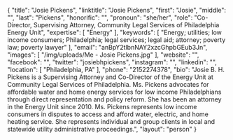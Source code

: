 {
  "title": "Josie Pickens",
  "linktitle": "Josie Pickens",
  "first": "Josie",
  "middle": "",
  "last": "Pickens",
  "honorific": "",
  "pronoun": "she/her",
  "role": "Co-Director, Supervising Attorney, Community Legal Services of Philadelphia Energy Unit",
  "expertise": [
    "Energy"
  ],
  "keywords": [
    "Energy; utilities; low income consumers; Philadelphia; legal services; legal aid; attorney; poverty law; poverty lawyer"
  ],
  "email": "anBpY2tlbnNAY2xzcGhpbGEub3Jn",
  "images": [
    "/img/uploads/Me - Josie Pickens.jpg"
  ],
  "website": "",
  "facebook": "",
  "twitter": "josiebhpickens",
  "instagram": "",
  "linkedin": "",
  "location": [
    "Philadelphia, PA"
  ],
  "phone": "2152274378",
  "bio": "Josie B. H. Pickens is a Supervising Attorney and Co-Director of the Energy Unit at Community Legal Services of Philadelphia. Ms. Pickens advocates for affordable water and home energy services for low income Philadelphians through direct representation and policy reform.  She has been an attorney in the Energy Unit since 2010.  Ms. Pickens represents low income consumers in disputes to access and afford water, electric, and home heating service.  She represents individual and group clients in local and statewide utility administrative proceedings.",
  "layout": "person"
}
